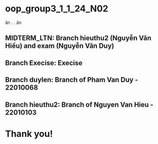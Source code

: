 # oop_group3_1_1_24_N02
ăn . . ăn

## MIDTERM_LTN: Branch hieuthu2 (Nguyễn Văn Hiếu) and exam (Nguyễn Văn Duy)
## Branch Execise: Execise 
## Branch duylen: Branch of Pham Van Duy - 22010068
## Branch hieuthu2: Branch of Nguyen Van Hieu - 22010103

# Thank you!
